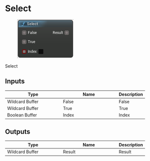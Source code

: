 # Select

<div align="left" data-full-width="false">

<figure><img src="Select.png" alt=""><figcaption></figcaption></figure>

</div>

Select

## Inputs

<table>
<thead><tr><th width="170">Type</th><th width="170">Name</th><th>Description</th></tr></thead>
<tbody>
<tr><td>Wildcard Buffer</td><td>False</td><td>False</td></tr>
<tr><td>Wildcard Buffer</td><td>True</td><td>True</td></tr>
<tr><td>Boolean Buffer</td><td>Index</td><td>Index</td></tr>
</tbody>
</table>

## Outputs

<table>
<thead><tr><th width="170">Type</th><th width="170">Name</th><th>Description</th></tr></thead>
<tbody>
<tr><td>Wildcard Buffer</td><td>Result</td><td>Result</td></tr>
</tbody>
</table>